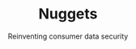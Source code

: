 ---
layout: project
order: 100
title: Nuggets
subtitle: Reinventing consumer data security
industry: Biometrics<br>
    Data privacy
summary: Biometric tool for login, payment and identity verification, without sharing or storing private data.
background_color: white

delivery:
    - item: 
        - paragraph: Today, consumers share and store personal, payment and password data with 50+ different online services. If any one of these services is breached, they all become vulnerable. With Nuggets, blockchain technology means users never share their data with anyone – not even Nuggets itself.
    - item: 
        - paragraph: 'Nuggets is an agnostic tool, applicable anywhere. It only uses biometric identification, so there are no passwords to remember – or to risk being stolen. And the product doesn’t track users, the way other ‘single sign-in’ services do. In providing this simple, trusted tool for consumers, Nuggets also solves corporates biggest problem: data security and cybercrime. If companies no longer need to store millions of customers’ data, they can’t be hacked.'
---